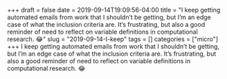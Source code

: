 +++draft = falsedate = 2019-09-14T19:09:56-04:00title = "I keep getting automated emails from work that I shouldn’t be getting, but I’m an edge case of what the inclusion criteria are. It’s frustrating, but also a good reminder of need to reflect on variable definitions in computational research. 😂"slug = "2019-09-14-I-keep"tags = []categories = ["micro"]+++I keep getting automated emails from work that I shouldn’t be getting, but I’m an edge case of what the inclusion criteria are. It’s frustrating, but also a good reminder of need to reflect on variable definitions in computational research. 😂